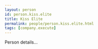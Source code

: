 ```yaml
---
layout: person
id: person.kiss.elite
title: Kiss Elite
permalink: people/person.kiss.elite.html
tags: [company.execute]
---
```


Person details...